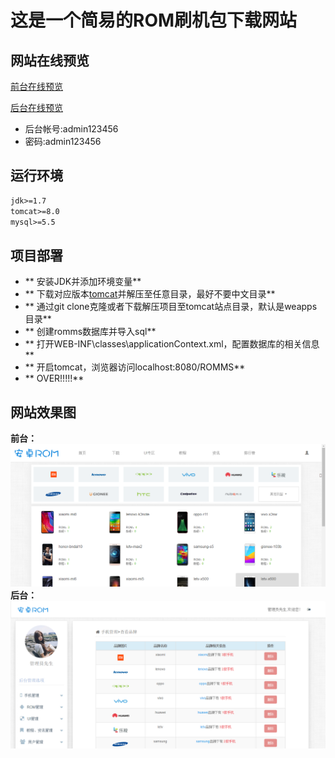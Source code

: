 # 这是一个简易的ROM刷机包下载网站

## 网站在线预览
[前台在线预览](http://106.13.218.180:8080/ROMMS) <br>

[后台在线预览](http://106.13.218.180:8080/ROMMS/admin/adminLogin.jsp)
- 后台帐号:admin123456 <br>
- 密码:admin123456

## 运行环境

```html
jdk>=1.7
tomcat>=8.0
mysql>=5.5
```

## 项目部署

- ** 安装JDK并添加环境变量** <br>
- ** 下载对应版本[tomcat](https://tomcat.apache.org/)并解压至任意目录，最好不要中文目录** <br>
- ** 通过git clone克隆或者下载解压项目至tomcat站点目录，默认是weapps目录** <br>
- ** 创建romms数据库并导入sql** <br>
- ** 打开WEB-INF\classes\applicationContext.xml，配置数据库的相关信息** <br>
- ** 开启tomcat，浏览器访问localhost:8080/ROMMS** <br>
- ** OVER!!!!!**



## 网站效果图<br>
**前台：**<br>![1](./preview/front.png)
**后台：**<br>![2](./preview/backend.png)